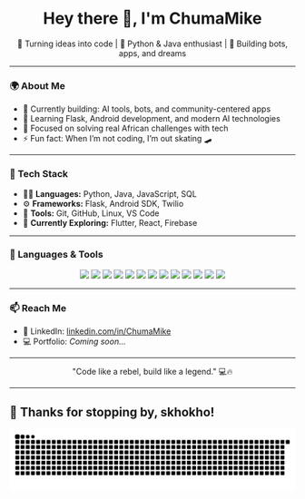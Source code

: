 <h1 align="center">Hey there 👋, I'm ChumaMike</h1>
<p align="center">🚀 Turning ideas into code | 🔧 Python & Java enthusiast | 💬 Building bots, apps, and dreams</p>

---

### 🌍 About Me

- 🔭 Currently building: AI tools, bots, and community-centered apps  
- 🌱 Learning Flask, Android development, and modern AI technologies  
- 🎯 Focused on solving real African challenges with tech  
- ⚡ Fun fact: When I’m not coding, I’m out skating 🛹  

---

### 💼 Tech Stack

- 👨‍💻 **Languages:** Python, Java, JavaScript, SQL  
- ⚙️ **Frameworks:** Flask, Android SDK, Twilio  
- 🧰 **Tools:** Git, GitHub, Linux, VS Code  
- 🎨 **Currently Exploring:** Flutter, React, Firebase  

---

### 🧰 Languages & Tools

<p align="center">
  <img src="https://img.shields.io/badge/Python-3670A0?style=for-the-badge&logo=python&logoColor=white" />
  <img src="https://img.shields.io/badge/Java-ED8B00?style=for-the-badge&logo=java&logoColor=white" />
  <img src="https://img.shields.io/badge/JavaScript-F7DF1E?style=for-the-badge&logo=javascript&logoColor=black" />
  <img src="https://img.shields.io/badge/SQL-4479A1?style=for-the-badge&logo=postgresql&logoColor=white" />
  <img src="https://img.shields.io/badge/Flask-black?style=for-the-badge&logo=flask&logoColor=white" />
  <img src="https://img.shields.io/badge/Twilio-F22F46?style=for-the-badge&logo=twilio&logoColor=white" />
  <img src="https://img.shields.io/badge/Android-3DDC84?style=for-the-badge&logo=android&logoColor=white" />
  <img src="https://img.shields.io/badge/Android%20Studio-3DDC84?style=for-the-badge&logo=android-studio&logoColor=white" />
  <img src="https://img.shields.io/badge/Linux-FCC624?style=for-the-badge&logo=linux&logoColor=black" />
  <img src="https://img.shields.io/badge/Git-F05032?style=for-the-badge&logo=git&logoColor=white" />
  <img src="https://img.shields.io/badge/GitHub-181717?style=for-the-badge&logo=github&logoColor=white" />
  <img src="https://img.shields.io/badge/VS%20Code-007ACC?style=for-the-badge&logo=visual-studio-code&logoColor=white" />
  <img src="https://img.shields.io/badge/Microsoft%20Office-D83B01?style=for-the-badge&logo=microsoft-office&logoColor=white" />
</p>

---

### 📫 Reach Me

- 💼 LinkedIn: [linkedin.com/in/ChumaMike](https://linkedin.com/in/ChumaMike)  
- 💻 Portfolio: *Coming soon...*

---

<p align="center">"Code like a rebel, build like a legend." 💻🔥</p>

---

## 🐍 Thanks for stopping by, skhokho!

![GitHub Snake dark](https://raw.githubusercontent.com/yyle88/yyle88/snake/github-contribution-grid-snake-dark.svg#gh-dark-mode-only)
